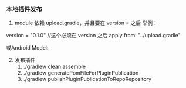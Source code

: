 
### 本地插件发布
1. module 依赖 upload.gradle，并且要在 version = 之后
举例： 

version = "0.1.0"
//这个必须在 version 之后
apply from: "../upload.gradle"

或Android Model:


2. 发布插件
   1. ./gradlew clean assemble
   2. ./gradlew generatePomFileForPluginPublication
   3. ./gradlew publishPluginPublicationToRepoRepository

